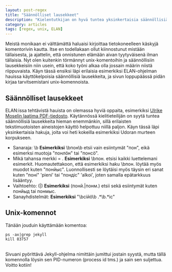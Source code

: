```yaml
---
layout: post-regex
title: "Säännölliset lausekkeet"
description: "Kielentutkijan on hyvä tuntea yksinkertaisia säännöllisiä lausekkeita. Näiden lisäksi erilaisilla unix-komennoilla voi helposti nopeuttaa monenlaisia jokapäiväisiä töitä."
category: articles
tags: [regex, unix, ELAN]
---
```


Meistä monikaan ei välttämättä haluaisi kirjoittaa tietokoneelleen käskyjä komentorivin kautta. Itse en todellakaan ollut kiinnostunut mistään tällaisesta, ja ajattelin, että onnistunen elämään aivan tyytyväisenä ilman tällaisia. Nyt olen kuitenkin törmännyt unix-komentoihin ja säännöllisiin lausekkeisiin niin usein, että koko työni alkaa olla jossain määrin niistä riippuvaista. Käyn tässä ensiksi läpi erilaisia esimerkiksi ELAN-ohjelman hauissa käyttökelpoisia säännöllisiä lausekkeita, ja sivun loppupäässä pidän kirjaa tarvitsemistani unix-komennoista.

## Säännölliset lausekkeet

ELAN:issa tehtävistä hauista on olemassa hyviä oppaita, esimerkiksi [Ulrike Moselin laatima PDF-tiedosto](http://www.linguistik.uni-kiel.de/2011%20Regular%20expressions.pdf). Käytännössä kielitieteilijän on syytä tuntea säännöllisiä lausekkeita hieman enemmänkin, sillä erilaisten tekstimuotoisten aineistojen käyttö helpottuu niillä paljon. Käyn tässä läpi yksinkertaisia hakuja, joita voi heti kokeilla esimerkiksi Udoran murteen korpukseen.

- Sanaraja: \\b **Esimerkiksi** \\bпон\\b etsii vain esiintymät "пон", eikä esimerksi muotoja "понлӧн" tai "понсӧ".
- Mikä tahansa merkki = . **Esimerkiksi** \\bпон. etsisi kaikki luettelemani esimerkit. Huomautettakoon, että esimerkiksi haku \\bпон. löytää myös muodot kuten "понйыс". Luonnollisesti se löytäisi myös täysin eri sanat kuten "поні" 'pieni' tai "пондіс" 'alkoi', joten samalla epätarkkuus lisääntyy.
- Vaihtoehto: (|) **Esimerkiksi** (понй.|понм.) etsii sekä esiintymät kuten понйыд tai понмыс. 
- Sanayhdistelmät: **Esimerkiksi** "\\bсійӧ\\b .\*\\b.\*іс"

## Unix-komennot

Tänään jouduin käyttämään komentoa:

    ps -ax|grep jekyll
    kill 83757

<br/>
Sivuani pyörittävä Jekyll-ohjelma nimittäin jumittui jostain syystä, mutta tällä komennolla löysin sen PID-numeron (process id tms.) ja sain sen suljettua. Voitto kotiin!

